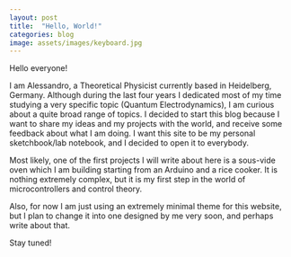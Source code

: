 ```yaml
---
layout: post
title:  "Hello, World!"
categories: blog
image: assets/images/keyboard.jpg
---
```


Hello everyone!

I am Alessandro, a Theoretical Physicist currently based in Heidelberg, Germany.
Although during the last four years I dedicated most of my time studying a very
specific topic (Quantum Electrodynamics),
I am curious about a quite broad range of topics. I decided to start this blog
because I want to share my ideas and my projects with the world, and
receive some feedback about what I am doing.
I want this site to be my personal sketchbook/lab notebook, and I decided
to open it to everybody.

Most likely, one of the first projects I will write about here is a sous-vide oven
which I am building starting from an Arduino and a rice cooker.
It is nothing extremely complex, but it is my first step in the
world of microcontrollers and control theory.

Also, for now I am just using an extremely minimal theme for this website,
but I plan to change it into one designed by me very soon, and perhaps
write about that.

Stay tuned!